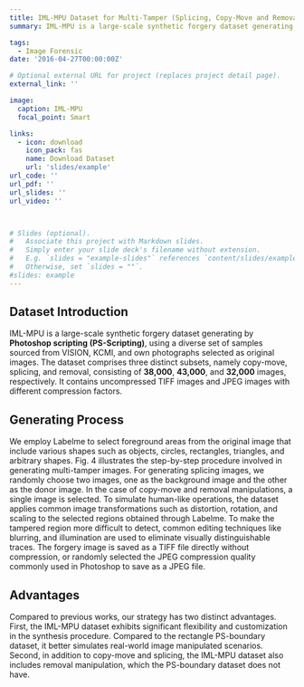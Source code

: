 ```yaml
---
title: IML-MPU Dataset for Multi-Tamper (Splicing, Copy-Move and Removal)
summary: IML-MPU is a large-scale synthetic forgery dataset generating by **Photoshop scripting (PS-Scripting)**, using a diverse set of samples sourced from VISION, KCMI, and own photographs selected as original images. The dataset comprises three distinct subsets, namely copy-move, splicing, and removal, consisting of **38,000**, **43,000**, and **32,000** images, respectively. It contains uncompressed TIFF images and JPEG images with different compression factors.

tags:
  - Image Forensic
date: '2016-04-27T00:00:00Z'

# Optional external URL for project (replaces project detail page).
external_link: ''

image:
  caption: IML-MPU
  focal_point: Smart

links:
  - icon: download
    icon_pack: fas
    name: Download Dataset
    url: 'slides/example'
url_code: ''
url_pdf: ''
url_slides: ''
url_video: ''



# Slides (optional).
#   Associate this project with Markdown slides.
#   Simply enter your slide deck's filename without extension.
#   E.g. `slides = "example-slides"` references `content/slides/example-slides.md`.
#   Otherwise, set `slides = ""`.
#slides: example
---
```

## Dataset Introduction
IML-MPU is a large-scale synthetic forgery dataset generating by **Photoshop scripting (PS-Scripting)**, using a diverse set of samples sourced from VISION, KCMI, and own photographs selected as original images. The dataset comprises three distinct subsets, namely copy-move, splicing, and removal, consisting of **38,000**, **43,000**, and **32,000** images, respectively. It contains uncompressed TIFF images and JPEG images with different compression factors.


## Generating Process
We employ Labelme to select foreground areas from the original image that include various shapes such as objects, circles, rectangles, triangles, and arbitrary shapes. Fig. 4 illustrates the step-by-step procedure involved in generating multi-tamper images. For generating splicing images, we randomly choose two images, one as the background image and the other as the donor image. In the case of copy-move and removal manipulations, a single image is selected. To simulate human-like operations, the dataset applies common image transformations such as distortion, rotation, and scaling to the selected regions obtained through Labelme. To make the tampered region more difficult to detect, common editing techniques like blurring, and illumination are used to eliminate visually distinguishable traces. The forgery image is saved as a TIFF file directly without compression, or randomly selected the JPEG compression quality commonly used in Photoshop to save as a JPEG file.


## Advantages
Compared to previous works, our strategy has two distinct advantages. First, the IML-MPU dataset exhibits significant flexibility and customization in the synthesis procedure. Compared to the rectangle PS-boundary dataset, it better simulates real-world image manipulated scenarios. Second, in addition to copy-move and splicing, the IML-MPU dataset also includes removal manipulation, which the PS-boundary dataset does not have.

